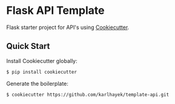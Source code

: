 # Flask API Template

Flask starter project for API's using [Cookiecutter](https://github.com/audreyr/cookiecutter).

## Quick Start

Install Cookiecutter globally:

```sh
$ pip install cookiecutter
```

Generate the boilerplate:

```sh
$ cookiecutter https://github.com/karlhayek/template-api.git
```

